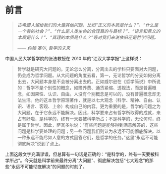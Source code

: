# 前言

> _古希腊人留给我们的大量其他问题，比如“正义的本质是什么？”、“什么是一个善的社会？”、“什么是人类生命的合理目的与目标？”、“语言和意义的本质是什么？”、“真理的本质是什么？”等对我们来说依旧还是哲学问题。_
>
> —— _约翰·塞尔, 哲学的未来_

中国人民大学哲学院的张法教授在 2010 年的“江汉大学学报”上这样说：

> 哲学就是研究大问题的。无论怎么分离，分离出去的学科只要面对大问题，仍会成为哲学问题。从大问题的角度去看，第一，无论哲学的分支如何分离出去，大问题本身是不会被分离出去的。正如威尔逊在《哲学简说》中所说的：哲学不是个别性的概念，如赡养费、通货紧缩、透视法，而是普遍概念，如因果性、认识、自由。人没有个别概念是可以的，没有普遍概念却无法生活。他的这本哲学原理著作，就是以七大观念（科学、精神、自由、认识、语言、客观、上帝）构成自己的内容。更为重要的是，哲学的问题之为大问题，在于它永远不能解决。因此，科学要来占有哲学所取得的成就，来占有好啦，是科学的，终有一天要被科学所占；不是科学的，无论何时，终是属于哲学。因此，萨瓦多尔说：“有些问题是能够得到满意解答的，这些问题是科学要处理的问题；另一些问题我们则认为永远不可能彻底解决。以一种永远不能尽如人意的方式回答它们，是哲学的任务。”这里“永远不可能彻底解决”说到了点上。

上面这段文字充满谬误，但总算有一句话是正确的：“是科学的，终有一天要被科学所占”。今天就是科学前来最终分离“大问题”、彻底解决包括“七大观念”的那些“永远不可能彻底解决”的问题的时刻了。
